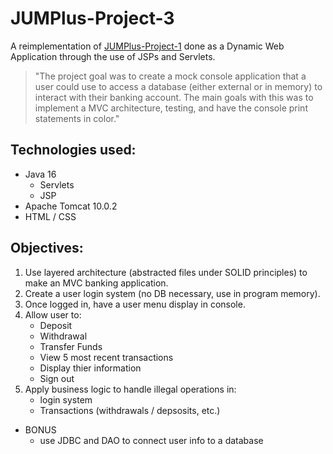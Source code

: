 # JUMPlus-Project-3
A reimplementation of [JUMPlus-Project-1](https://github.com/ajnorthouse/JUMPlus-Project-1) done as a Dynamic Web Application through the use of JSPs and Servlets.
> "The project goal was to create a mock console application that a user could use to access a database (either external or in memory) to interact with their banking account. The main goals with this was to implement a MVC architecture, testing, and have the console print statements in color."

## Technologies used:
- Java 16
  - Servlets
  - JSP
- Apache Tomcat 10.0.2
- HTML / CSS

## Objectives:
1. Use layered architecture (abstracted files under SOLID principles) to make an MVC banking application.
1. Create a user login system (no DB necessary, use in program memory).
1. Once logged in, have a user menu display in console.
1. Allow user to:
    * Deposit
    * Withdrawal
    * Transfer Funds
    * View 5 most recent transactions
    * Display thier information
    * Sign out
1. Apply business logic to handle illegal operations in:
    * login system
    * Transactions (withdrawals / depsosits, etc.)
* BONUS 
    * use JDBC and DAO to connect user info to a database
